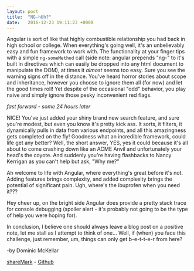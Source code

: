 ```yaml
---
layout: post
title:  "NG-hUh?"
date:   2016-12-23 19:11:23 +0000
---
```



Angular is sort of like that highly combustible relationship you had back in high school or college. When everything's going well, it's an unbelievably easy and fun framework to work with. The functionality at your finger tips with a simple `ng-someMethod` call (side note: angular prepends "ng-" to it's built in directives which can easily be dropped into any html document to manipulate the DOM), at times it *almost* seems too easy. Sure you see the warning signs off in the distance. You've heard horror stories about scope and inheritance, however you choose to ignore them all (for now) and let the good times roll! Yet despite of the occasional "odd" behavior, you play naive and simply ignore those pesky inconvenient red flags.

*fast forward - some 24 hours later*

NICE! You've just added your shiny brand new search feature, and sure you're modest, but even you know it's pretty kick ass. It sorts, it filters, it dynamically pulls in data from various endpoints, and all this amazingness gets completed on the fly! Goodness what an incredible framework, could life get any better? Well, the short answer, YES, yes it could because it's all about to come crashing down like an ACME Anvil and unfortunately your head's the coyote. And suddenly you're having flashbacks to Nancy Kerrigan as you can't help but ask, "Why me?"

Ah welcome to life with Angular, where everything's great before it's not. Adding features brings complexity, and added complexity brings the potential of significant pain. Ugh, where's the ibuprofen when you need it???

Hey cheer up, on the bright side Angular does provide a pretty stack trace for console debugging (spoiler alert - it's probably not going to be the type of help you were hoping for).

In conclusion, I believe one should always leave a blog post on a positive note, let me stall as I attempt to think of one... Well, if (when) you face this challenge, just remember, um, things can only get b-e-t-t-e-r from here?

-by Dominic McKellar

[shareMark](https://dom-mckellar-sharemark.herokuapp.com/) - [Github](https://github.com/Dom-Mc/project_keeper)
